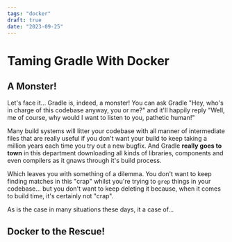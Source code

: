 ```yaml
---
tags: "docker"
draft: true
date: "2023-09-25"
---
```


# Taming Gradle With Docker

## A Monster!

Let's face it... Gradle is, indeed, a monster! You can ask Gradle "Hey, who's
in charge of this codebase anyway, you or me?" and it'll happily reply
"Well, me of course, why would I want to listen to you, pathetic human!"

Many build systems will litter your codebase with all manner of intermediate
files that are really useful if you don't want your build to keep taking a
million years each time you try out a new bugfix. And Gradle
**really goes to town** in this department downloading all kinds
of libraries, components and even compilers as it gnaws through it's build
process.

Which leaves you with something of a dilemma. You don't want to keep finding
matches in this "crap" whilst you're trying to `grep` things in your codebase...
but you don't want to keep deleting it because, when it comes to build time,
it's certainly not "crap".

As is the case in many situations these days, it a case of...

## Docker to the Rescue!
